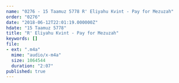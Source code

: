 ```yaml
---
name: "0276 - 15 Taamuz 5778 R' Eliyahu Kvint - Pay for Mezuzah"
order: "0276"
date: "2018-06-12T22:01:19.000000Z"
hdate: "15 Taamuz 5778"
title: "R' Eliyahu Kvint - Pay for Mezuzah"
keywords: []
file:
- ext: ".m4a"
  mime: "audio/x-m4a"
  size: 1064544
  duration: "2:07"
published: true
---
```


